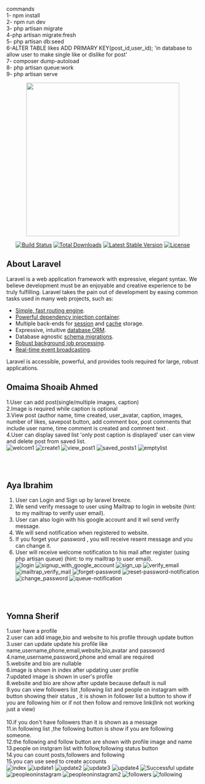 commands
<br>
1- npm install 
<br>
2- npm run dev
<br>
3- php artisan migrate
<br>
4-php artisan migrate:fresh
<br>
5- php artisan db:seed
<br>
6-ALTER TABLE likes ADD PRIMARY KEY(post_id,user_id); 'in database to allow user to make single like or dislike for post' <br>
7- composer dump-autoload
<br>
8- php artisan queue:work
<br>
9- php artisan serve





<p align="center"><a href="https://laravel.com" target="_blank"><img src="https://raw.githubusercontent.com/laravel/art/master/logo-lockup/5%20SVG/2%20CMYK/1%20Full%20Color/laravel-logolockup-cmyk-red.svg" width="400"></a></p>

<p align="center">
<a href="https://travis-ci.org/laravel/framework"><img src="https://travis-ci.org/laravel/framework.svg" alt="Build Status"></a>
<a href="https://packagist.org/packages/laravel/framework"><img src="https://img.shields.io/packagist/dt/laravel/framework" alt="Total Downloads"></a>
<a href="https://packagist.org/packages/laravel/framework"><img src="https://img.shields.io/packagist/v/laravel/framework" alt="Latest Stable Version"></a>
<a href="https://packagist.org/packages/laravel/framework"><img src="https://img.shields.io/packagist/l/laravel/framework" alt="License"></a>
</p>

## About Laravel

Laravel is a web application framework with expressive, elegant syntax. We believe development must be an enjoyable and creative experience to be truly fulfilling. Laravel takes the pain out of development by easing common tasks used in many web projects, such as:

- [Simple, fast routing engine](https://laravel.com/docs/routing).
- [Powerful dependency injection container](https://laravel.com/docs/container).
- Multiple back-ends for [session](https://laravel.com/docs/session) and [cache](https://laravel.com/docs/cache) storage.
- Expressive, intuitive [database ORM](https://laravel.com/docs/eloquent).
- Database agnostic [schema migrations](https://laravel.com/docs/migrations).
- [Robust background job processing](https://laravel.com/docs/queues).
- [Real-time event broadcasting](https://laravel.com/docs/broadcasting).

Laravel is accessible, powerful, and provides tools required for large, robust applications.


## Omaima Shoaib Ahmed
1.User can add post(single/multiple images, caption)<br>
2.Image is required while caption is optional<br>
3.View post (author name, time created, user_avatar, caption, images, number of likes, savepost button, add comment box, post comments that include
user name, time comment is created and comment text .<br>
4.User can display saved list 'only post caption is displayed' user can view and delete post from saved list.<br>
![welcom1](https://user-images.githubusercontent.com/102256485/186942941-f76eb5c4-0653-4f7a-92cd-e867494fdb92.jpg)
![create1](https://user-images.githubusercontent.com/102256485/186943115-b62aee27-ea2d-4bc5-ac71-641a5f737526.jpg)
![view_post1](https://user-images.githubusercontent.com/102256485/186943067-a4ea332f-627c-4e0d-9dd9-d5ccece08c33.jpg)
![saved_posts1](https://user-images.githubusercontent.com/102256485/186943163-8e270381-c020-4b0c-96da-7ad7142183b5.jpg)
![emptylist](https://user-images.githubusercontent.com/102256485/186944844-fa92eed7-9f33-4549-b51d-5e75e4eb7772.jpg)



<br><br>
## Aya Ibrahim 
1. User can Login and Sign up by laravel breeze.<br>
2. We send verify message to user using Mailtrap to login in website (hint: to my mailtrap to verify user email). <br>
3. User can also login with his google account and it wil send verify message. <br>
4. We will send notification when registered to website.<br>
5. If you forget your password , you will receive resent message and you can change it. <br>
6. User will receive welcome notification to his mail after register (using php artisan queue) (hint: to my mailtrap to user email). <br>
![login](https://user-images.githubusercontent.com/102617431/187003036-f3122298-5026-41bc-bbfc-094fd5cab5e3.JPG)
![signup_with_google_account](https://user-images.githubusercontent.com/102617431/187003144-64ae629e-cdb8-4325-806d-2277c4d82582.JPG)
![sign_up](https://user-images.githubusercontent.com/102617431/187003513-c473ce6a-19d1-4fc0-bb9f-90e0750dd1c9.JPG)
![verify_email](https://user-images.githubusercontent.com/102617431/187003753-bfee9a0b-34c6-4775-a6bc-f2029d697d96.JPG)
![mailtrap_verify_mail](https://user-images.githubusercontent.com/102617431/187004564-5e252d6d-2bdc-478a-b2ab-1a70c6a206f1.JPG)
![forget-password](https://user-images.githubusercontent.com/102617431/187004880-69865be6-2515-4cf8-b936-2d92d11d3034.JPG)
![reset-password-notification](https://user-images.githubusercontent.com/102617431/187004977-9d0db2b5-5417-45f7-8b02-975b2f32eba8.JPG)
![change_password](https://user-images.githubusercontent.com/102617431/187005139-78165d0c-540b-45f9-abd1-a12605ecfd8d.JPG)
![queue-notification](https://user-images.githubusercontent.com/102617431/187005530-8186d956-fbe0-42ca-9847-a3a10f5e867a.JPG)


<br><br>
## Yomna Sherif  
1.user have a profile<br>
2.user can add image,bio and website to his profile through update button
<br>
3.user can update update his profile like name,username,phone,email,website,bio,avatar and password
<br>
4.name,username,password,phone and email are required
<br>
5.website and bio are nullable
<br>
6.image is shown in index after updating user profile
<br>
7.updated image is shown in user's profile
<br>
8.website and bio are show after update because default is null
<br>
9.you can view followers list ,following list and people on instagram with button showing their status , it is shown in follower list a button to show if you are following him or if not then follow and remove link(link not working just a view)  
<br>
10.if you don't have followers than it is shown as a message
<br>
11.in following list ,the following button is show if you are following someone.
<br>
12.the following and follow button are shown with profile image and name
<br>
13.people on instgram list with follow,following status button
<br>
14.you can count posts,followers and following
<br>
15.you can use seed to create accounts 
<br>
![index](https://user-images.githubusercontent.com/102757176/187006814-5ae3c121-7d8f-4c99-a0e1-c39b44c942e9.png)
![update1](https://user-images.githubusercontent.com/102757176/187006830-ccdd0fa6-7c74-4522-8cef-681f3d9343e2.png)
![update2](https://user-images.githubusercontent.com/102757176/187006836-3a9de081-d33e-47f3-b0f6-0ebde0da2406.png)
![update3](https://user-images.githubusercontent.com/102757176/187006841-aa276e77-65d3-4992-84a8-725a2b4b032b.png)
![update4](https://user-images.githubusercontent.com/102757176/187006846-81133ace-13a4-40ce-bb52-d23d51995e82.png)
![Successful update](https://user-images.githubusercontent.com/102757176/187006851-3afb0412-fb28-48c7-b6f2-df39a6e1b1ec.png)
![peopleoninstagram](https://user-images.githubusercontent.com/102757176/187006873-77eba4de-5c10-4f53-a340-af05dafc8c34.png)
![peopleoninstagram2](https://user-images.githubusercontent.com/102757176/187006904-d4dba512-df68-48d8-868c-1e090f14fb0f.png)
![followers](https://user-images.githubusercontent.com/102757176/187006917-98180e43-52f6-42c2-9ad5-28f3a08320fc.png)
![following](https://user-images.githubusercontent.com/102757176/187006921-ee8a1586-db53-4559-9fbd-dc444c88ece7.png)
